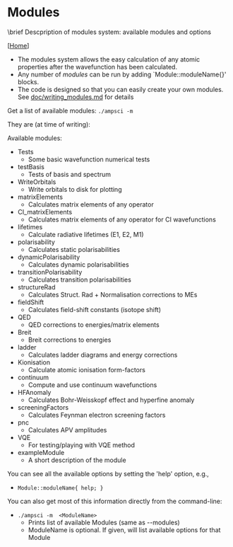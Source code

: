 # Modules

\brief Descpription of modules system: available modules and options

[[Home](/README.md)]

- The modules system allows the easy calculation of any atomic properties after the wavefunction has been calculated.
- Any number of _modules_ can be run by adding `Module::moduleName{}' blocks.
- The code is designed so that you can easily create your own modules. See [doc/writing_modules.md](/doc/writing_modules.md) for details

Get a list of available modules: `./ampsci -m`

They are (at time of writing):

Available modules:

- Tests
  - Some basic wavefunction numerical tests
- testBasis
  - Tests of basis and spectrum
- WriteOrbitals
  - Write orbitals to disk for plotting
- matrixElements
  - Calculates matrix elements of any operator
- CI_matrixElements
  - Calculates matrix elements of any operator for CI wavefunctions
- lifetimes
  - Calculate radiative lifetimes (E1, E2, M1)
- polarisability
  - Calculates static polarisabilities
- dynamicPolarisability
  - Calculates dynamic polarisabilities
- transitionPolarisability
  - Calculates transition polarisabilities
- structureRad
  - Calculates Struct. Rad + Normalisation corrections to MEs
- fieldShift
  - Calculates field-shift constants (isotope shift)
- QED
  - QED corrections to energies/matrix elements
- Breit
  - Breit corrections to energies
- ladder
  - Calculates ladder diagrams and energy corrections
- Kionisation
  - Calculate atomic ionisation form-factors
- continuum
  - Compute and use continuum wavefunctions
- HFAnomaly
  - Calculates Bohr-Weisskopf effect and hyperfine anomaly
- screeningFactors
  - Calculates Feynman electron screening factors
- pnc
  - Calculates APV amplitudes
- VQE
  - For testing/playing with VQE method
- exampleModule
  - A short description of the module

You can see all the available options by setting the 'help' option, e.g.,

- `Module::moduleName{ help; }`

You can also get most of this information directly from the command-line:

- `./ampsci -m  <ModuleName>`
  - Prints list of available Modules (same as --modules)
  - ModuleName is optional. If given, will list available options for that Module
